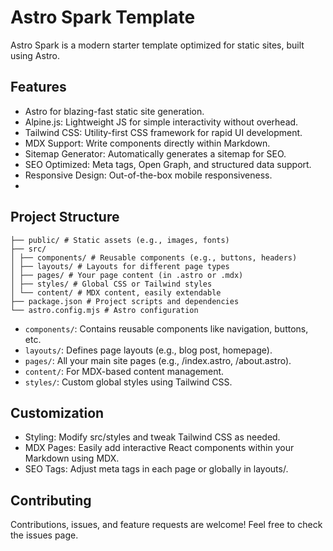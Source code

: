 # Astro Spark Template

Astro Spark is a modern starter template optimized for static sites, built using Astro.

## Features

- Astro for blazing-fast static site generation.
- Alpine.js: Lightweight JS for simple interactivity without overhead.
- Tailwind CSS: Utility-first CSS framework for rapid UI development.
- MDX Support: Write components directly within Markdown.
- Sitemap Generator: Automatically generates a sitemap for SEO.
- SEO Optimized: Meta tags, Open Graph, and structured data support.
- Responsive Design: Out-of-the-box mobile responsiveness.
-

## Project Structure

```
├── public/ # Static assets (e.g., images, fonts)
├── src/
│ ├── components/ # Reusable components (e.g., buttons, headers)
│ ├── layouts/ # Layouts for different page types
│ ├── pages/ # Your page content (in .astro or .mdx)
│ ├── styles/ # Global CSS or Tailwind styles
│ └── content/ # MDX content, easily extendable
├── package.json # Project scripts and dependencies
└── astro.config.mjs # Astro configuration
```

- `components/`: Contains reusable components like navigation, buttons, etc.
- `layouts/`: Defines page layouts (e.g., blog post, homepage).
- `pages/`: All your main site pages (e.g., /index.astro, /about.astro).
- `content/`: For MDX-based content management.
- `styles/`: Custom global styles using Tailwind CSS.

## Customization

- Styling: Modify src/styles and tweak Tailwind CSS as needed.
- MDX Pages: Easily add interactive React components within your Markdown using MDX.
- SEO Tags: Adjust meta tags in each page or globally in layouts/.

## Contributing

Contributions, issues, and feature requests are welcome! Feel free to check the issues page.
